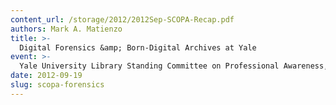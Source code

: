 ```yaml
---
content_url: /storage/2012/2012Sep-SCOPA-Recap.pdf
authors: Mark A. Matienzo
title: >-
  Digital Forensics &amp; Born-Digital Archives at Yale
event: >-
  Yale University Library Standing Committee on Professional Awareness, New Haven, CT
date: 2012-09-19
slug: scopa-forensics
---
```

